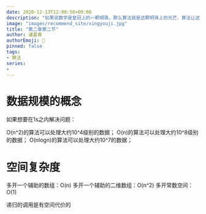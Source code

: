 ```yaml
---
date: 2020-12-13T12:00:58+09:00
description: "如果说数学是皇冠上的一颗明珠，那么算法就是这颗明珠上的光芒，算法让这颗明珠更加熠熠生辉，为科技进步和社会发展照亮了前进的路"
image: "images/recommend_site/xingyouji.jpg"
title: "第二章第二节"
author: 诸葛青
authorEmoji: 🎅
pinned: false
tags:
- 算法
series:
-   
---
```

# 数据规模的概念

如果想要在1s之内解决问题：

O(n^2)的算法可以处理大约10^4级别的数据；
O(n)的算法可以处理大约10^8级别的数据；
O(nlogn)的算法可以处理大约10^7的数据；

# 空间复杂度

多开一个辅助的数组：O(n)
多开一个辅助的二维数组：O(n^2)
多开常数空间：O(1)

递归的调用是有空间代价的